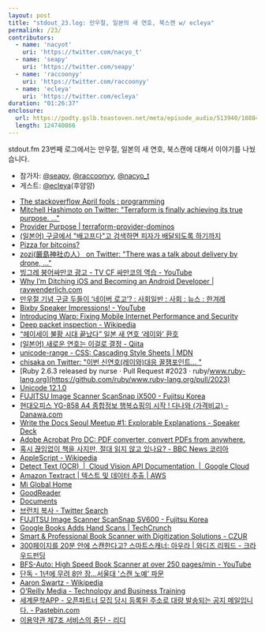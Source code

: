 ```yaml
---
layout: post
title: "stdout_23.log: 만우절, 일본의 새 연호, 북스캔 w/ ecleya"
permalink: /23/
contributors:
  - name: 'nacyot'
    uri: 'https://twitter.com/nacyo_t'
  - name: 'seapy'
    uri: 'https://twitter.com/seapy'
  - name: 'raccoonyy'
    uri: 'https://twitter.com/raccoonyy'
  - name: 'ecleya'
    uri: 'https://twitter.com/ecleya'
duration: "01:26:37"
enclosure:
  url: https://podty.gslb.toastoven.net/meta/episode_audio/513940/188843_1554233771180.mp3
  length: 124740866
---
```


stdout.fm 23번째 로그에서는 만우절, 일본의 새 연호, 북스캔에 대해서 이야기를 나눴습니다.

* 참가자: [@seapy][sea], [@raccoonyy][rac], [@nacyo_t][nac]
* 게스트: [@ecleya][ecl](후얌얌)

[sea]: https://twitter.com/seapy
[rac]: https://twitter.com/raccoonyy
[nac]: https://twitter.com/nacyo_t
[ecl]: https://twitter.com/ecleya

* [The stackoverflow April fools : programming](https://www.reddit.com/r/programming/comments/b7ojga/the_stackoverflow_april_fools/)
* [Mitchell Hashimoto on Twitter: "Terraform is finally achieving its true purpose. ..."](https://twitter.com/mitchellh/status/1112761803489071106)
* [Provider Purpose \| terraform-provider-dominos](https://ndmckinley.github.io/terraform-provider-dominos/)
* [(일본어) 구글에서 "배고프다"고 검색하면 피자가 배달되도록 하기까지](http://e8y.net/blog/2006/07/25/p126.html)
* [Pizza for bitcoins?](https://bitcointalk.org/index.php?topic=137.0)
* [zozi(厳島神社の人） on Twitter: "There was a talk about delivery by drone, ..."](https://twitter.com/zozi009/status/1112369039978827776?s=20)
* [빙그레 붕어싸만코 광고 - TV CF 싸만코의 역습 - YouTube](https://www.youtube.com/watch?v=Zjp5esYAltU)
* [Why I’m Ditching iOS and Becoming an Android Developer \| raywenderlich.com](https://www.raywenderlich.com/3080-why-i-m-ditching-ios-and-becoming-an-android-developer)
* [만우절 기념 구글 두들이 ‘네이버 로고’? : 사회일반 : 사회 : 뉴스 : 한겨레](http://www.hani.co.kr/arti/society/society_general/630754.html)
* [Bixby Speaker Impressions! - YouTube](https://www.youtube.com/watch?v=rsJlT53jU_4)
* [Introducing Warp: Fixing Mobile Internet Performance and Security](https://blog.cloudflare.com/1111-warp-better-vpn/)
* [Deep packet inspection - Wikipedia](https://en.wikipedia.org/wiki/Deep_packet_inspection)
* [“헤이세이 불황 시대 끝났다” 일본 새 연호 ‘레이와’ 환호](https://news.joins.com/article/23428946#none)
* [(일본어) 새로운 연호는 이걸로 결정 - Qiita](https://qiita.com/uniqode/items/ac2edcfb2b01b0bbc569)
* [unicode-range - CSS: Cascading Style Sheets \| MDN](https://developer.mozilla.org/en-US/docs/Web/CSS/@font-face/unicode-range)
* [chisaka on Twitter: "이번 신연호(레이와)대응 꿀잼포인트… "](https://twitter.com/chisaka_kr/status/1112640219025563648)
* [Ruby 2.6.3 released by nurse · Pull Request #2023 · ruby/www.ruby-lang.org](https://github.com/ruby/www.ruby-lang.org/pull/2023)
* [Unicode 12.1.0](https://unicode.org/versions/Unicode12.1.0/)
* [FUJITSU Image Scanner ScanSnap iX500 - Fujitsu Korea](http://www.fujitsu.com/kr/products/computing/peripheral/scanners/scansnap/ix500/)
* [현대오피스 YG-858 A4 종합정보 행복쇼핑의 시작 ! 다나와 (가격비교) - Danawa.com](http://prod.danawa.com/info/?pcode=969992)
* [Write the Docs Seoul Meetup #1: Explorable Explanations - Speaker Deck](https://speakerdeck.com/nacyot/write-the-docs-seoul-meetup-number-1-explorable-explanations)
* [Adobe Acrobat Pro DC: PDF converter, convert PDFs from anywhere.](https://acrobat.adobe.com/us/en/acrobat/acrobat-pro.html)
* [혹시 끊임없이 책을 사지만, 절대 읽지 않고 있나요? - BBC News 코리아](https://www.bbc.com/korean/news-45002002)
* [AppleScript - Wikipedia](https://en.wikipedia.org/wiki/AppleScript)
* [Detect Text (OCR)  \|  Cloud Vision API Documentation  \|  Google Cloud](https://cloud.google.com/vision/docs/ocr)
* [Amazon Textract \| 텍스트 및 데이터 추출 \| AWS](https://aws.amazon.com/ko/textract/)
* [Mi Global Home](https://www.mi.com/global/mix/)
* [GoodReader](http://www.goodreader.com/)
* [Documents](https://readdle.com/en/documents)
* [브런치 복사 - Twitter Search](https://twitter.com/search?q=%EB%B8%8C%EB%9F%B0%EC%B9%98%20%EB%B3%B5%EC%82%AC&src=typd)
* [FUJITSU Image Scanner ScanSnap SV600 - Fujitsu Korea](http://www.fujitsu.com/kr/products/computing/peripheral/scanners/scansnap/sv600/)
* [Google Books Adds Hand Scans \| TechCrunch](https://techcrunch.com/2007/12/06/google-books-adds-hand-scans/)
* [Smart & Professional Book Scanner with Digitization Solutions - CZUR](https://www.czur.com/)
* [300페이지를 20분 안에 스캔한다고? 스마트스캐너: 아우라 \| 와디즈 리워드 - 크라우드펀딩](https://www.wadiz.kr/web/campaign/detail/30955)
* [BFS-Auto: High Speed Book Scanner at over 250 pages/min - YouTube](https://www.youtube.com/watch?v=03ccxwNssmo)
* [단독 - 1년에 무려 8만 장…서울대 '스캔 노예' 파문](https://news.sbs.co.kr/news/endPage.do?news_id=N1003990211)
* [Aaron Swartz - Wikipedia](https://en.wikipedia.org/wiki/Aaron_Swartz)
* [O'Reilly Media - Technology and Business Training](https://www.oreilly.com/)
* [세계문학APP - 오픈파트너 모집 당시 등록된 주소로 대량 발송되는 공지 메일입니다. - Pastebin.com](https://pastebin.com/fSrwaeyg)
* [이용약관 제7조 서비스의 중단 - 리디](https://ridibooks.com/legal/terms)
